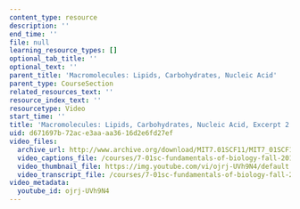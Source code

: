 ```yaml
---
content_type: resource
description: ''
end_time: ''
file: null
learning_resource_types: []
optional_tab_title: ''
optional_text: ''
parent_title: 'Macromolecules: Lipids, Carbohydrates, Nucleic Acid'
parent_type: CourseSection
related_resources_text: ''
resource_index_text: ''
resourcetype: Video
start_time: ''
title: 'Macromolecules: Lipids, Carbohydrates, Nucleic Acid, Excerpt 2'
uid: d671697b-72ac-e3aa-aa36-16d2e6fd27ef
video_files:
  archive_url: http://www.archive.org/download/MIT7.01SCF11/MIT7_01SCF11_track12_300k.mp4
  video_captions_file: /courses/7-01sc-fundamentals-of-biology-fall-2011/bb58d07bd89b5dc882e26e0e573960f2_ojrj-UVh9N4.vtt
  video_thumbnail_file: https://img.youtube.com/vi/ojrj-UVh9N4/default.jpg
  video_transcript_file: /courses/7-01sc-fundamentals-of-biology-fall-2011/c792c461dda3ec94fb84b2992814efe1_ojrj-UVh9N4.pdf
video_metadata:
  youtube_id: ojrj-UVh9N4
---
```


